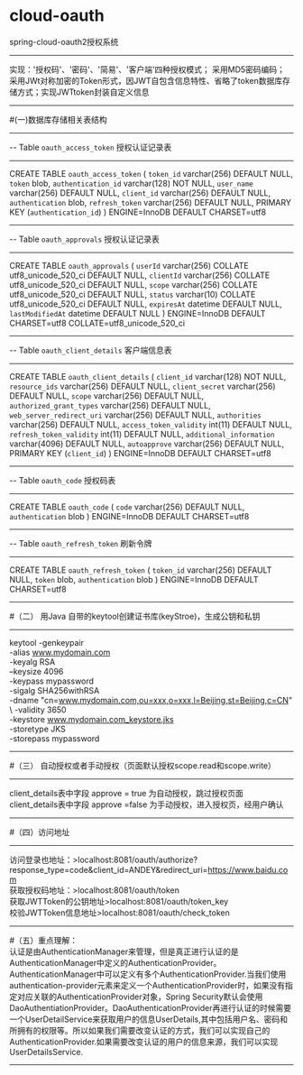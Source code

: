 # cloud-oauth
spring-cloud-oauth2授权系统
-- -----------------------------------------------------
实现：'授权码'、'密码'、'简易'、'客户端'四种授权模式；
采用MD5密码编码；
采用JWt对称加密的Token形式，因JWT自包含信息特性、省略了token数据库存储方式；实现JWTtoken封装自定义信息
-- -----------------------------------------------------
#(一)数据库存储相关表结构
-- -----------------------------------------------------
-- Table `oauth_access_token` 授权认证记录表
-- -----------------------------------------------------
CREATE TABLE `oauth_access_token` (
  `token_id` varchar(256) DEFAULT NULL,
  `token` blob,
  `authentication_id` varchar(128) NOT NULL,
  `user_name` varchar(256) DEFAULT NULL,
  `client_id` varchar(256) DEFAULT NULL,
  `authentication` blob,
  `refresh_token` varchar(256) DEFAULT NULL,
  PRIMARY KEY (`authentication_id`)
) ENGINE=InnoDB DEFAULT CHARSET=utf8
-- -----------------------------------------------------
-- Table `oauth_approvals` 授权认证记录表
-- -----------------------------------------------------
CREATE TABLE `oauth_approvals` (
  `userId` varchar(256) COLLATE utf8_unicode_520_ci DEFAULT NULL,
  `clientId` varchar(256) COLLATE utf8_unicode_520_ci DEFAULT NULL,
  `scope` varchar(256) COLLATE utf8_unicode_520_ci DEFAULT NULL,
  `status` varchar(10) COLLATE utf8_unicode_520_ci DEFAULT NULL,
  `expiresAt` datetime DEFAULT NULL,
  `lastModifiedAt` datetime DEFAULT NULL
) ENGINE=InnoDB DEFAULT CHARSET=utf8 COLLATE=utf8_unicode_520_ci
-- -----------------------------------------------------
-- Table `oauth_client_details` 客户端信息表
-- -----------------------------------------------------
CREATE TABLE `oauth_client_details` (
  `client_id` varchar(128) NOT NULL,
  `resource_ids` varchar(256) DEFAULT NULL,
  `client_secret` varchar(256) DEFAULT NULL,
  `scope` varchar(256) DEFAULT NULL,
  `authorized_grant_types` varchar(256) DEFAULT NULL,
  `web_server_redirect_uri` varchar(256) DEFAULT NULL,
  `authorities` varchar(256) DEFAULT NULL,
  `access_token_validity` int(11) DEFAULT NULL,
  `refresh_token_validity` int(11) DEFAULT NULL,
  `additional_information` varchar(4096) DEFAULT NULL,
  `autoapprove` varchar(256) DEFAULT NULL,
  PRIMARY KEY (`client_id`)
) ENGINE=InnoDB DEFAULT CHARSET=utf8

-- -----------------------------------------------------
-- Table `oauth_code` 授权码表
-- -----------------------------------------------------
CREATE TABLE `oauth_code` (
  `code` varchar(256) DEFAULT NULL,
  `authentication` blob
) ENGINE=InnoDB DEFAULT CHARSET=utf8

-- -----------------------------------------------------
-- Table `oauth_refresh_token` 刷新令牌
-- -----------------------------------------------------
CREATE TABLE `oauth_refresh_token` (
  `token_id` varchar(256) DEFAULT NULL,
  `token` blob,
  `authentication` blob
) ENGINE=InnoDB DEFAULT CHARSET=utf8
-- -----------------------------------------------------
#（二） 用Java 自带的keytool创建证书库(keyStroe)，生成公钥和私钥
-- -----------------------------------------------------
keytool -genkeypair \
        -alias www.mydomain.com \
        -keyalg RSA \
        –keysize 4096 \
        -keypass mypassword \
        -sigalg SHA256withRSA \
        -dname "cn=www.mydomain.com,ou=xxx,o=xxx,l=Beijing,st=Beijing,c=CN" \ 
        -validity 3650 \
        -keystore www.mydomain.com_keystore.jks \
        -storetype JKS \
        -storepass mypassword
-- -----------------------------------------------------
#（三） 自动授权或者手动授权（页面默认授权scope.read和scope.write）
-- -----------------------------------------------------
client_details表中字段 approve  = true    为自动授权，跳过授权页面
client_details表中字段 approve  =false    为手动授权，进入授权页，经用户确认
-- -----------------------------------------------------
#（四）访问地址
-- -----------------------------------------------------
访问登录也地址：>localhost:8081/oauth/authorize?response_type=code&client_id=ANDEY&redirect_uri=https://www.baidu.com    
获取授权码地址：>localhost:8081/oauth/token  
获取JWTToken的公钥地址>localhost:8081/oauth/token_key  
校验JWTToken信息地址>localhost:8081/oauth/check_token  
-- -----------------------------------------------------
#（五）重点理解：  
认证是由AuthenticationManager来管理，但是真正进行认证的是AuthenticationManager中定义的AuthenticationProvider。AuthenticationManager中可以定义有多个AuthenticationProvider.当我们使用authentication-provider元素来定义一个AuthenticationProvider时，如果没有指定对应关联的AuthenticationProvider对象，Spring Security默认会使用DaoAuthentiationProvider。DaoAuthenticationProvider再进行认证的时候需要一个UserDetailService来获取用户的信息UserDetails,其中包括用户名、密码和所拥有的权限等。所以如果我们需要改变认证的方式，我们可以实现自己的AuthenticationProvider.如果需要改变认证的用户的信息来源，我们可以实现UserDetailsService.
-- -----------------------------------------------------



